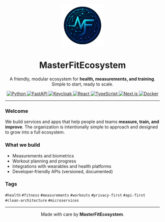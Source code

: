 <p align="center">
  <img src="./assets/masterfit-logo.png" alt="MasterFitEcosystem" width="140" />
</p>

<h1 align="center">MasterFitEcosystem</h1>
<p align="center">A friendly, modular ecosystem for <strong>health, measurements, and training</strong>. Simple to start, ready to scale.</p>

<p align="center">
  <a href="https://www.python.org/" title="Python">
    <img src="https://cdn.jsdelivr.net/gh/devicons/devicon/icons/python/python-original.svg" height="42" alt="Python" />
  </a>
  <a href="https://fastapi.tiangolo.com/" title="FastAPI">
    <img src="https://cdn.jsdelivr.net/gh/devicons/devicon/icons/fastapi/fastapi-original.svg" height="42" alt="FastAPI" />
  </a>
  <a href="https://www.keycloak.org/" title="Keycloak">
    <img src="https://cdn.simpleicons.org/keycloak/5A2D82" height="42" alt="Keycloak" />
  </a>
  <a href="https://react.dev/" title="React">
    <img src="https://cdn.jsdelivr.net/gh/devicons/devicon/icons/react/react-original.svg" height="42" alt="React" />
  </a>
  <a href="https://www.typescriptlang.org/" title="TypeScript">
    <img src="https://cdn.jsdelivr.net/gh/devicons/devicon/icons/typescript/typescript-original.svg" height="42" alt="TypeScript" />
  </a>
  <a href="https://nextjs.org/" title="Next.js">
    <img src="https://cdn.jsdelivr.net/gh/devicons/devicon/icons/nextjs/nextjs-original.svg" height="42" alt="Next.js" />
  </a>
  <a href="https://www.docker.com/" title="Docker">
    <img src="https://cdn.jsdelivr.net/gh/devicons/devicon/icons/docker/docker-original.svg" height="42" alt="Docker" />
  </a>
</p>

---

### Welcome

We build services and apps that help people and teams **measure, train, and improve**. The organization is intentionally simple to approach and designed to grow into a full ecosystem.

### What we build

* Measurements and biometrics
* Workout planning and progress
* Integrations with wearables and health platforms
* Developer‑friendly APIs (versioned, documented)

### Tags

`#health` `#fitness` `#measurements` `#workouts` `#privacy-first` `#api-first` `#clean-architecture` `#microservices`

---

<p align="center">Made with care by <strong>MasterFitEcosystem</strong>.</p>
